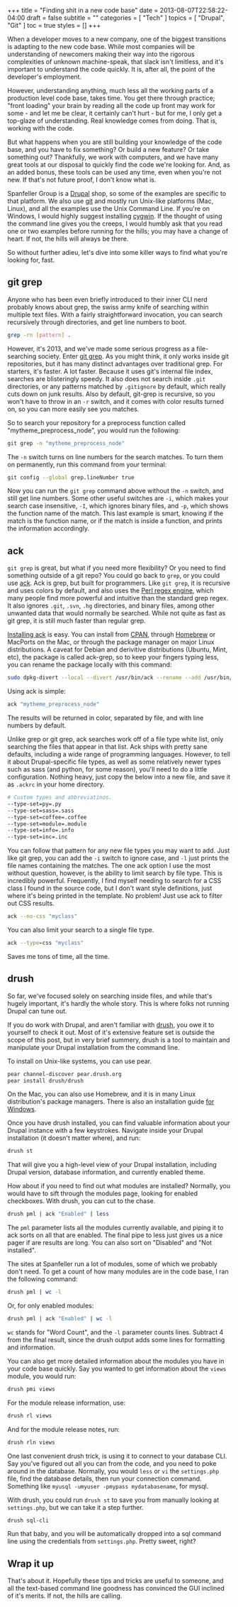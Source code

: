 +++
title = "Finding shit in a new code base"
date = 2013-08-07T22:58:22-04:00
draft = false
subtitle = ""
categories = [ "Tech" ]
topics = [ "Drupal", "Git" ]
toc = true
styles = []
+++

When a developer moves to a new company, one of the biggest transitions is adapting to the new code base. While most companies will be understanding of newcomers making their way into the rigorous complexities of unknown machine-speak, that slack isn't limitless, and it's important to understand the code quickly. It is, after all, the point of the developer's employment.

<!--more-->

However, understanding anything, much less all the working parts of a production level code base, takes time. You get there through practice; "front loading" your brain by reading all the code up front may work for some - and let me be clear, it certainly can't hurt - but for me, I only get a top-glaze of understanding. Real knowledge comes from doing. That is, working with the code.

But what happens when you are still building your knowledge of the code base, and you have to fix something? Or build a new feature? Or take something out? Thankfully, we work with computers, and we have many great tools at our disposal to quickly find the code we're looking for. And, as an added bonus, these tools can be used any time, even when you're not new. If that's not future proof, I don't know what is.

Spanfeller Group is a [Drupal](https://www.drupal.org/ "Drupal Content Management System") shop, so some of the examples are specific to that platform. We also use [git](http://git-scm.com "Fast version control") and mostly run Unix-like platforms (Mac, Linux), and all the examples use the Unix Command Line. If you're on Windows, I would highly suggest installing [cygwin](http://www.cygwin.com "Unix command line on Windows"). If the thought of using the command line gives you the creeps, I would humbly ask that you read one or two examples before running for the hills; you may have a change of heart. If not, the hills will always be there.

So without further adieu, let's dive into some killer ways to find what you're looking for, fast.

git grep
--------

Anyone who has been even briefly introduced to their inner CLI nerd probably knows about grep, the swiss army knife of searching within multiple text files. With a fairly straightforward invocation, you can search recursively through directories, and get line numbers to boot.

```sh
grep -rn [pattern] .
```

However, it's 2013, and we've made some serious progress as a file-searching society. Enter [git grep](http://git-scm.com/docs/git-grep "Light-speed file searching"). As you might think, it only works inside git repositories, but it has many distinct advantages over traditional grep. For starters, it's faster. A lot faster. Because it uses git's internal file index, searches are blisteringly speedy. It also does not search inside `.git` directories, or any patterns matched by `.gitignore` by default, which really cuts down on junk results. Also by default, git-grep is recursive, so you won't have to throw in an `-r` switch, and it comes with color results turned on, so you can more easily see you matches.

So to search your repository for a preprocess function called "mytheme\_preprocess\_node", you would run the following:

```sh
git grep -n "mytheme_preprocess_node"
```

The `-n` switch turns on line numbers for the search matches. To turn them on permanently, run this command from your terminal:

```sh
git config --global grep.lineNumber true
```

Now you can run the `git grep` command above without the `-n` switch, and still get line numbers. Some other useful switches are `-i`, which makes your search case insensitive, `-I`, which ignores binary files, and `-p`, which shows the function name of the match. This last example is smart, knowing if the match is the function name, or if the match is inside a function, and prints the information accordingly.

ack
---

`git grep` is great, but what if you need more flexibility? Or you need to find something outside of a git repo? You could go back to `grep`, or you could use [ack](http://beyondgrep.com "Better than grep"). Ack is grep, but built for programmers. Like `git grep`, it is recursive and uses colors by default, and also uses the [Perl regex engine](http://perldoc.perl.org/perlre.html "Syntax description for Perl regex"), which many people find more powerful and intuitive than the standard grep regex. It also ignores `.git`, `.svn`, `.hg` directories, and binary files, among other unwanted data that would normally be searched. While not quite as fast as git grep, it is still much faster than regular grep.

[Installing ack](http://beyondgrep.com/install/ "Official ack installation guide") is easy. You can install from [CPAN](http://search.cpan.org/dist/ack "Perl module"), through [Homebrew](http://mxcl.github.com/homebrew/ "The missing package manager for OS X") or MacPorts on the Mac, or through the package manager on major Linux distributions. A caveat for Debian and derivitive distributions (Ubuntu, Mint, etc), the package is called ack-grep, so to keep your fingers typing less, you can rename the package locally with this command:

```sh
sudo dpkg-divert --local --divert /usr/bin/ack --rename --add /usr/bin/ack-grep
```

Using ack is simple:

```sh
ack "mytheme_preprocess_node"
```

The results will be returned in color, separated by file, and with line numbers by default.

Unlike grep or git grep, ack searches work off of a file type white list, only searching the files that appear in that list. Ack ships with pretty sane defaults, including a wide range of programming languages. However, to tell it about Drupal-specific file types, as well as some relatively newer types such as sass (and python, for some reason), you'll need to do a little configuration. Nothing heavy, just copy the below into a new file, and save it as `.ackrc` in your home directory.

```sh
# Custom types and abbreviatinos.
--type-set=py=.py
--type-set=sass=.sass
--type-set=coffee=.coffee
--type-set=module=.module
--type-set=info=.info
--type-set=inc=.inc
```

You can follow that pattern for any new file types you may want to add. Just like git grep, you can add the `-i` switch to ignore case, and `-l` just prints the file names containing the matches. The one ack option I use the most without question, however, is the ability to limit search by file type. This is incredibly powerful. Frequently, I find myself needing to search for a CSS class I found in the source code, but I don't want style definitions, just where it's being printed in the template. No problem! Just use ack to filter out CSS results.

```sh
ack --no-css "myclass"
```

You can also limit your search to a single file type.

```sh
ack --type=css "myclass"
```

Saves me tons of time, all the time.

drush
-----

So far, we've focused solely on searching inside files, and while that's hugely important, it's hardly the whole story. This is where folks not running Drupal can tune out.

If you do work with Drupal, and aren't familiar with [drush](https://www.drupal.org/project/drush "Drupal command line tool"), you owe it to yourself to check it out. Most of it's extensive feature set is outside the scope of this post, but in very brief summery, drush is a tool to maintain and manipulate your Drupal installation from the command line.

To install on Unix-like systems, you can use pear.

```sh
pear channel-discover pear.drush.org
pear install drush/drush
```

On the Mac, you can also use Homebrew, and it is in many Linux distribution's package managers. There is also an installation guide [for Windows](http://drush.org/drush_windows_installer "Install drush on Windows").

Once you have drush installed, you can find valuable information about your Drupal instance with a few keystrokes. Navigate inside your Drupal installation (it doesn't matter where), and run:

```sh
drush st
```

That will give you a high-level view of your Drupal installation, including Drupal version, database information, and currently enabled theme.

How about if you need to find out what modules are installed? Normally, you would have to sift through the modules page, looking for enabled checkboxes. With drush, you can cut to the chase.

```sh
drush pml | ack "Enabled" | less
```

The `pml` parameter lists all the modules currently available, and piping it to ack sorts on all that are enabled. The final pipe to less just gives us a nice pager if are results are long. You can also sort on "Disabled" and "Not installed".

The sites at Spanfeller run a lot of modules, some of which we probably don't need. To get a count of how many modules are in the code base, I ran the following command:

```sh
drush pml | wc -l
```

Or, for only enabled modules:

```sh
drush pml | ack "Enabled" | wc -l
```

`wc` stands for "Word Count", and the `-l` parameter counts lines. Subtract 4 from the final result, since the drush output adds some lines for formatting and information. 

You can also get more detailed information about the modules you have in your code base quickly. Say you wanted to get information about the `views` module, you would run:

```sh
drush pmi views
```

For the module release information, use:

```sh
drush rl views
```

And for the module release notes, run:

```sh
drush rln views
```

One last convenient drush trick, is using it to connect to your database CLI. Say you've figured out all you can from the code, and you need to poke around in the database. Normally, you would `less` or `vi` the `settings.php` file, find the database details, then run your connection command. Something like `myusql -umyuser -pmypass mydatabasename`, for mysql.

With drush, you could run `drush st` to save you from manually looking at `settings.php`, but we can take it a step further.

```sh
drush sql-cli
```

Run that baby, and you will be automatically dropped into a sql command line using the credentials from `settings.php`. Pretty sweet, right?

Wrap it up
----------

That's about it. Hopefully these tips and tricks are useful to someone, and all the text-based command line goodness has convinced the GUI inclined of it's merits. If not, the hills are calling.

